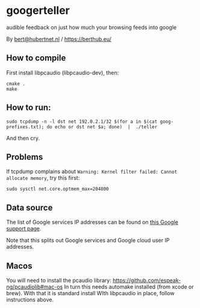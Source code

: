 # googerteller
audible feedback on just how much your browsing feeds into google

By bert@hubertnet.nl / https://berthub.eu/

## How to compile
First install libpcaudio (libpcaudio-dev), then:

```
cmake .
make
```

## How to run:

```
sudo tcpdump -n -l dst net 192.0.2.1/32 $(for a in $(cat goog-prefixes.txt); do echo or dst net $a; done)  |  ./teller 
```

And then cry.

## Problems
If tcpdump complains about `Warning: Kernel filter failed: Cannot allocate memory`, try
this first:

```
sudo sysctl net.core.optmem_max=204800
```

## Data source
The list of Google services IP addresses can be found on [this Google
support page](https://support.google.com/a/answer/10026322?hl=en).

Note that this splits out Google services and Google cloud user IP
addresses.

## Macos
You will need to install the pcaudio library:
  https://github.com/espeak-ng/pcaudiolib#mac-os
In turn this needs automake installed (from xcode or brew). With that it is standard install
WIth libpcaudio in place, follow instructions above.